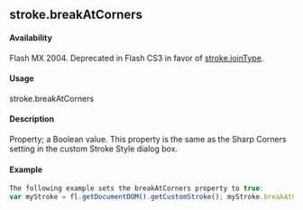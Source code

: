 ## stroke.breakAtCorners

#### Availability

Flash MX 2004. Deprecated in Flash CS3 in favor of [stroke.joinType](../Stroke_object/stroke11.md).

#### Usage

stroke.breakAtCorners

#### Description

Property; a Boolean value. This property is the same as the Sharp Corners setting in the custom Stroke Style dialog box.

#### Example

```javascript
The following example sets the breakAtCorners property to true:
var myStroke = fl.getDocumentDOM().getCustomStroke(); myStroke.breakAtCorners = true; fl.getDocumentDOM().setCustomStroke(myStroke);

```